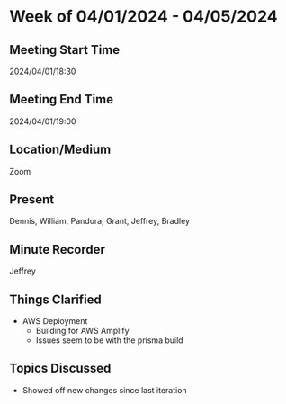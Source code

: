 # Week of 04/01/2024 - 04/05/2024

## Meeting Start Time

2024/04/01/18:30

## Meeting End Time

2024/04/01/19:00

## Location/Medium

Zoom

## Present

Dennis, William, Pandora, Grant, Jeffrey, Bradley

## Minute Recorder

Jeffrey

## Things Clarified

- AWS Deployment
  - Building for AWS Amplify
  - Issues seem to be with the prisma build

## Topics Discussed

- Showed off new changes since last iteration
